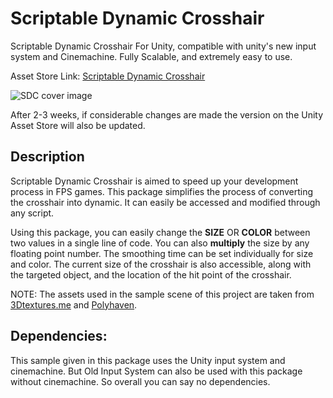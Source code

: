# Scriptable Dynamic Crosshair
Scriptable Dynamic Crosshair For Unity, compatible with unity's new input system and Cinemachine. Fully Scalable, and extremely easy to use.

Asset Store Link: [Scriptable Dynamic Crosshair](https://u3d.as/2TKt)

![SDC cover image](https://user-images.githubusercontent.com/98226994/225090808-e8277aae-b0a4-45b9-a295-1df5a4c674cb.png)

After 2-3 weeks, if considerable changes are made the version on the Unity Asset Store will also be updated.

## Description
Scriptable Dynamic Crosshair is aimed to speed up your development process in FPS games. This package simplifies the process of converting the crosshair into dynamic. It can easily be accessed and modified through any script.

Using this package, you can easily change the **SIZE** OR **COLOR** between two values in a single line of code. You can also **multiply** the size by any floating point number. The smoothing time can be set individually for size and color. The current size of the crosshair is also accessible, along with the targeted object, and the location of the hit point of the crosshair.

NOTE: The assets used in the sample scene of this project are taken from [3Dtextures.me](https://3dtextures.me/) and [Polyhaven](https://polyhaven.com/).

## Dependencies:
This sample given in this package uses the Unity input system and cinemachine. But Old Input System can also be used with this package without cinemachine. So overall you can say no dependencies.


